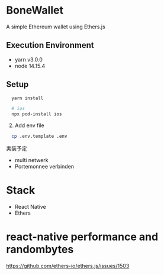 # BoneWallet

A simple Ethereum wallet using Ethers.js

## Execution Environment

- yarn v3.0.0
- node 14.15.4

## Setup

```zsh
  yarn install

  # ios
  npx pod-install ios
```

2. Add env file

```zsh
  cp .env.template .env
```

実装予定

- multi netwerk
- Portemonnee verbinden

# Stack

- React Native
- Ethers

# react-native performance and randombytes

https://github.com/ethers-io/ethers.js/issues/1503
